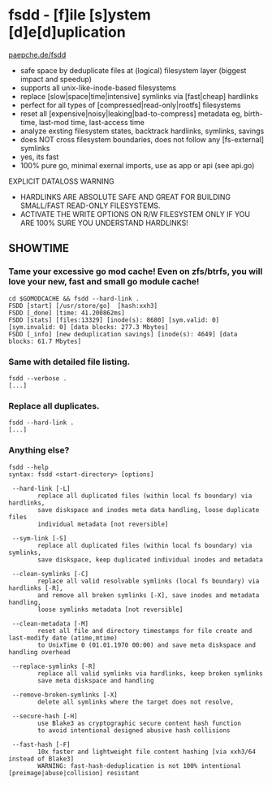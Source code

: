 # fsdd - [f]ile [s]ystem [d]e[d]uplication

[paepche.de/fsdd](https://paepcke.de/fsdd)

- safe space by deduplicate files at (logical) filesystem layer (biggest impact and speedup)
- supports all unix-like-inode-based filesystems
- replace [slow|space|time|intensive] symlinks via [fast|cheap] hardlinks
- perfect for all types of [compressed|read-only|rootfs] filesystems 
- reset all [expensive|noisy|leaking|bad-to-compress] metadata eg, birth-time, last-mod time, last-access time
- analyze exsting filesystem states, backtrack hardlinks, symlinks, savings 
- does NOT cross filesystem boundaries, does not follow any [fs-external] symlinks 
- yes, its fast 
- 100% pure go, minimal exernal imports, use as app or api (see api.go)

EXPLICIT DATALOSS WARNING

- HARDLINKS ARE ABSOLUTE SAFE AND GREAT FOR BUILDING SMALL/FAST READ-ONLY FILESYSTEMS.
- ACTIVATE THE WRITE OPTIONS ON R/W FILESYSTEM ONLY IF YOU ARE 100% SURE YOU UNDERSTAND HARDLINKS!


## SHOWTIME 

### Tame your excessive go mod cache! Even on zfs/btrfs, you will love your new, fast and small go module cache!
``` Shell
cd $GOMODCACHE && fsdd --hard-link . 
FSDD [start] [/usr/store/go]  [hash:xxh3] 
FSDD [_done] [time: 41.200862ms]
FSDD [stats] [files:13329] [inode(s): 8680] [sym.valid: 0] [sym.invalid: 0] [data blocks: 277.3 Mbytes]
FSDD [_info] [new deduplication savings] [inode(s): 4649] [data blocks: 61.7 Mbytes]
``` 

### Same with detailed file listing.
``` Shell
fsdd --verbose . 
[...]
```

### Replace all duplicates.

``` Shell
fsdd --hard-link . 
[...]
```

### Anything else?

``` Shell
fsdd --help 
syntax: fsdd <start-directory> [options]

 --hard-link [-L]
		replace all duplicated files (within local fs boundary) via hardlinks,
		save diskspace and inodes meta data handling, loose duplicate files
		individual metadata [not reversible]

 --sym-link [-S]
		replace all duplicated files (within local fs boundary) via symlinks,
		save diskspace, keep duplicated individual inodes and metadata

 --clean-symlinks [-C]
		replace all valid resolvable symlinks (local fs boundary) via hardlinks [-R],
		and remove all broken symlinks [-X], save inodes and metadata handling,
 		loose symlinks metadata [not reversible]

 --clean-metadata [-M]
		reset all file and directory timestamps for file create and last-modify date (atime,mtime)
		to UnixTime 0 (01.01.1970 00:00) and save meta diskspace and handling overhead

 --replace-symlinks [-R]
		replace all valid symlinks via hardlinks, keep broken symlinks
		save meta diskspace and handling

 --remove-broken-symlinks [-X]
		delete all symlinks where the target does not resolve,

 --secure-hash [-H]
		use Blake3 as cryptographic secure content hash function
		to avoid intentional designed abusive hash collisions

 --fast-hash [-F]
		10x faster and lightweight file content hashing [via xxh3/64 instead of Blake3]
		WARNING: fast-hash-deduplication is not 100% intentional [preimage|abuse|collision] resistant
```
